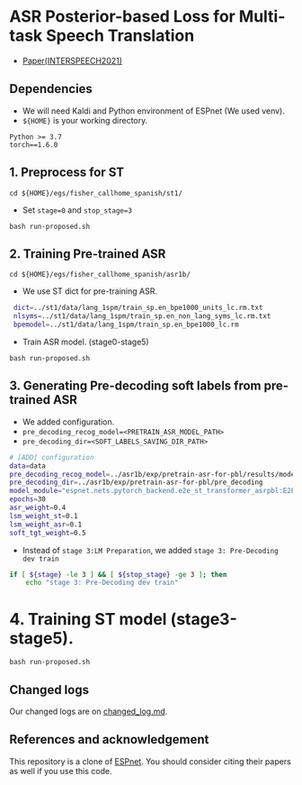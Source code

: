 # ASR Posterior-based Loss for Multi-task Speech Translation

- [Paper(INTERSPEECH2021)](link)

## Dependencies
- We will need Kaldi and Python environment of ESPnet (We used venv). 
- `${HOME}` is your working directory. 

```
Python >= 3.7
torch==1.6.0
```

## 1. Preprocess for ST
```
cd ${HOME}/egs/fisher_callhome_spanish/st1/
```
- Set `stage=0` and `stop_stage=3`
```
bash run-proposed.sh
```

## 2. Training Pre-trained ASR
```
cd ${HOME}/egs/fisher_callhome_spanish/asr1b/
```
- We use ST dict for pre-training ASR. 

```bash:run-proposed.sh
 dict=../st1/data/lang_1spm/train_sp.en_bpe1000_units_lc.rm.txt
 nlsyms=../st1/data/lang_1spm/train_sp.en_non_lang_syms_lc.rm.txt
 bpemodel=../st1/data/lang_1spm/train_sp.en_bpe1000_lc.rm
```
- Train ASR model. (stage0-stage5)
```
bash run-proposed.sh
```

## 3. Generating Pre-decoding soft labels from pre-trained ASR
- We added configuration. 
- `pre_decoding_recog_model=<PRETRAIN_ASR_MODEL_PATH>`
- `pre_decoding_dir=<SOFT_LABELS_SAVING_DIR_PATH>`

```bash:run-proposed.sh
# [ADD] configuration
data=data
pre_decoding_recog_model=../asr1b/exp/pretrain-asr-for-pbl/results/model.val1.avg.best
pre_decoding_dir=../asr1b/exp/pretrain-asr-for-pbl/pre_decoding
model_module="espnet.nets.pytorch_backend.e2e_st_transformer_asrpbl:E2E"
epochs=30
asr_weight=0.4
lsm_weight_st=0.1
lsm_weight_asr=0.1
soft_tgt_weight=0.5
```
- Instead of `stage 3:LM Preparation`, we added `stage 3: Pre-Decoding dev train`
```bash:run-proposed.sh
if [ ${stage} -le 3 ] && [ ${stop_stage} -ge 3 ]; then
    echo "stage 3: Pre-Decoding dev train"
```
# 4. Training ST model (stage3-stage5). 
```
bash run-proposed.sh
```
## Changed logs
Our changed logs are on [changed_log.md](https://github.com/ahclab/st-asrpbl/blob/master/changed_log.md).

## References and acknowledgement

This repository is a clone of [ESPnet](https://github.com/espnet/espnet). You should consider citing their papers as well if you use this code. 
 
